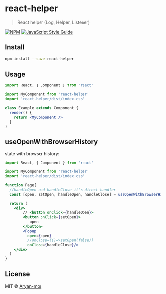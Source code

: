 # react-helper

> React helper (Log, Helper, Listener)

[![NPM](https://img.shields.io/npm/v/react-helper.svg)](https://www.npmjs.com/package/react-helper) [![JavaScript Style Guide](https://img.shields.io/badge/code_style-standard-brightgreen.svg)](https://standardjs.com)

## Install

```bash
npm install --save react-helper
```

## Usage

```jsx
import React, { Component } from 'react'

import MyComponent from 'react-helper'
import 'react-helper/dist/index.css'

class Example extends Component {
  render() {
    return <MyComponent />
  }
}
```

## useOpenWithBrowserHistory
state with browser history: 
```jsx
import React, { Component } from 'react'

import MyComponent from 'react-helper'
import 'react-helper/dist/index.css'

function Page{
  //handleOpen and handleClose it's direct handler
  const [open, setOpen, handleOpen, handleClose] = useOpenWithBrowserHistory("uniq-key")
  
  return (
    <div>
        // <button onClick={handleOpen}>
        <button onClick={setOpen}>
           open
        </button>
        <Popup
          open={open} 
          //onClose={()=>setOpen(false)}
          onClose={handleClose}/>
    </div>
  )
}
```



## License

MIT © [Aryan-mor](https://github.com/Aryan-mor)

